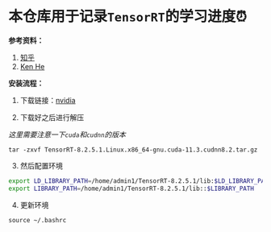 # 本仓库用于记录`TensorRT`的学习进度:alarm_clock:



**参考资料：**

1. [知乎](https://zhuanlan.zhihu.com/p/371239130)
1. [Ken He](https://developer.nvidia.com/zh-cn/blog/author/ken-he/)







**安装流程：**

1. 下载链接：[nvidia](https://developer.nvidia.com/nvidia-tensorrt-download)

2. 下载好之后进行解压

*这里需要注意一下`cuda`和`cudnn`的版本*

```shell
tar -zxvf TensorRT-8.2.5.1.Linux.x86_64-gnu.cuda-11.3.cudnn8.2.tar.gz
```

3. 然后配置环境

```bash
export LD_LIBRARY_PATH=/home/admin1/TensorRT-8.2.5.1/lib:$LD_LIBRARY_PATH
export LIBRARY_PATH=/home/admin1/TensorRT-8.2.5.1/lib::$LIBRARY_PATH
```

4. 更新环境

```shell
source ~/.bashrc
```

